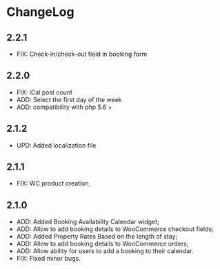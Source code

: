 # ChangeLog

## 2.2.1
* FIX: Check-in/check-out field in booking form

## 2.2.0
* FIX: iCal post count
* ADD: Select the first day of the week
* ADD: compatibility with php 5.6 +

## 2.1.2
* UPD: Added localization file

## 2.1.1
* FIX: WC product creation.

## 2.1.0
* ADD: Added Booking Availability Calendar widget;
* ADD: Allow to add booking details to WooCommerce checkout fields;
* ADD: Added Property Rates Based on the length of stay;
* ADD: Allow to add booking details to WooCommerce orders;
* ADD: Allow ability for users to add a booking to their calendar.
* FIX: Fixed minor bugs.
